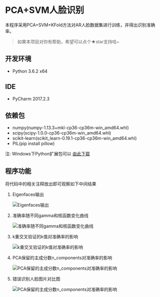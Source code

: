 # PCA+SVM人脸识别
 本程序采用PCA+SVM+KFold方法对AR人脸数据集进行训练，并得出识别准确率。

> 如果本项目对你有帮助，希望可以点个★star支持哈~
 
## 开发环境
 
 * Python 3.6.2 x64

## IDE
 * PyCharm 2017.2.3

## 依赖包

* numpy(numpy-1.13.3+mkl-cp36-cp36m-win_amd64.whl)
* scipy(scipy-1.0.0-cp36-cp36m-win_amd64.whl)
* scikit-learn(scikit_learn-0.19.1-cp36-cp36m-win_amd64.whl)
* PIL(pip install pillow)

注: Windows下Python扩展包可以 [由此下载](https://www.lfd.uci.edu/~gohlke/pythonlibs/)

## 程序功能
将代码中的相关注释放出即可观察如下中间结果

1. Eigenfaces输出

	![Eigenfaces输出](./doc/Eigenfaces.png)

2. 准确率随不同gamma和核函数变化曲线

	![准确率随不同gamma和核函数变化曲线](./doc/diff_kernels.png)

3. k重交叉验证的k值对准确率的影响

	![k重交叉验证的k值对准确率的影响](./doc/fold_size.png)

4. PCA保留的主成分数n_components对准确率的影响

	![PCA保留的主成分数n_components对准确率的影响](./doc/n_components.png)

5. 错误识别人脸图片对比图

	![PCA保留的主成分数n_components对准确率的影响](./doc/Show_Wrongly_identified_images.png)
